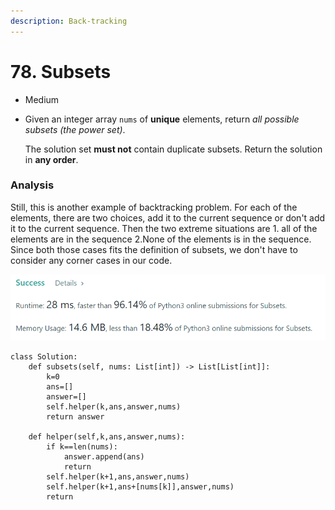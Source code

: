 ```yaml
---
description: Back-tracking
---
```


# 78. Subsets

* Medium
*   Given an integer array `nums` of **unique** elements, return _all possible subsets (the power set)_.

    The solution set **must not** contain duplicate subsets. Return the solution in **any order**.

### Analysis&#x20;

Still, this is another example of backtracking problem. For each of the elements, there are two choices, add it to the current sequence or don't add it to the current sequence. Then the two extreme situations are 1. all of the elements are in the sequence  2.None of the elements is in the sequence.   Since both those cases fits the definition of subsets, we don't have to consider any corner cases in our code.&#x20;

![](<../.gitbook/assets/image (13) (1) (1) (1).png>)

```
class Solution:
    def subsets(self, nums: List[int]) -> List[List[int]]:
        k=0
        ans=[]
        answer=[]
        self.helper(k,ans,answer,nums)
        return answer
        
    def helper(self,k,ans,answer,nums):
        if k==len(nums):
            answer.append(ans)
            return 
        self.helper(k+1,ans,answer,nums)
        self.helper(k+1,ans+[nums[k]],answer,nums)
        return 
        
```
